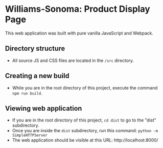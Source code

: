 # Williams-Sonoma: Product Display Page

This web application was built with pure vanilla JavaScript and Webpack.

## Directory structure

- All source JS and CSS files are located in the `/src` directory.

## Creating a new build 

- While you are in the root directory of this project, execute the command `npm run build`.

## Viewing web application 

- If you are in the root directory of this project, `cd dist` to go to the "dist" subdirectory.
- Once you are inside the `dist` subdirectory, run this command: `python -m SimpleHTTPServer`
- The web application should be visible at this URL:  http://localhost:8000/
